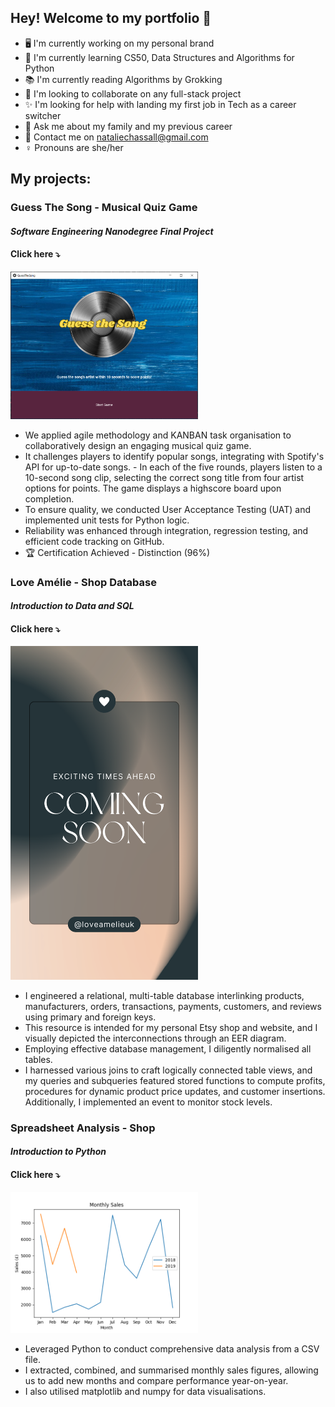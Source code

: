 ## Hey! Welcome to my portfolio 👋

- 🖥️ I'm currently working on my personal brand 
- 🌱 I'm currently learning CS50, Data Structures and Algorithms for Python
- 📚 I'm currently reading Algorithms by Grokking
- 🤝 I'm looking to collaborate on any full-stack project
- ✨ I'm looking for help with landing my first job in Tech as a career switcher
- 💬 Ask me about my family and my previous career
- 📲 Contact me on nataliechassall@gmail.com
- ♀️ Pronouns are she/her

## My projects:

### **Guess The Song - Musical Quiz Game**

#### *Software Engineering Nanodegree Final Project*

#### Click here ⤵️
            
<a href="https://github.com/NCHassall/Portfolio/tree/main/guess-the-song-musical-quiz-game-python"> <img src="images/GuessTheSongStart.png" width="300px"> </a>

- We applied agile methodology and KANBAN task organisation to collaboratively design an engaging musical quiz game. 
- It challenges players to identify popular songs, integrating with Spotify's API for up-to-date songs. - In each of the five rounds, players listen to a 10-second song clip, selecting the correct song title from four artist options for points. The game displays a highscore board upon completion. 
 - To ensure quality, we conducted User Acceptance Testing (UAT) and implemented unit tests for Python logic. 
 - Reliability was enhanced through integration, regression testing, and efficient code tracking on GitHub.
 - 🏆 Certification Achieved - Distinction (96%)

### **Love Amélie - Shop Database**

#### *Introduction to Data and SQL*

#### Click here ⤵️

<a href="https://github.com/NCHassall/Portfolio/tree/main/love-amelie-shop-database-mysql"> <img src="images/LoveAmelieComingSoon.png" width="300px"> </a>

 - I engineered a relational, multi-table database interlinking products, manufacturers, orders, transactions, payments, customers, and reviews using primary and foreign keys. 
 - This resource is intended for my personal Etsy shop and website, and I visually depicted the interconnections through an EER diagram. 
 - Employing effective database management, I diligently normalised all tables. 
 - I harnessed various joins to craft logically connected table views, and my queries and subqueries featured stored functions to compute profits, procedures for dynamic product price updates, and customer insertions. Additionally, I implemented an event to monitor stock levels.


### **Spreadsheet Analysis - Shop**

#### *Introduction to Python*

#### Click here ⤵️

<a href="https://github.com/NCHassall/Portfolio/tree/main/spreadsheet-analysis-shop-python"> <img src="images/SalesByMonth.png" width="300px"> </a>

 - Leveraged Python to conduct comprehensive data analysis from a CSV file. 
 - I extracted, combined, and summarised monthly sales figures, allowing us to add new months and compare performance year-on-year. 
 - I also utilised matplotlib and numpy for data visualisations. 
